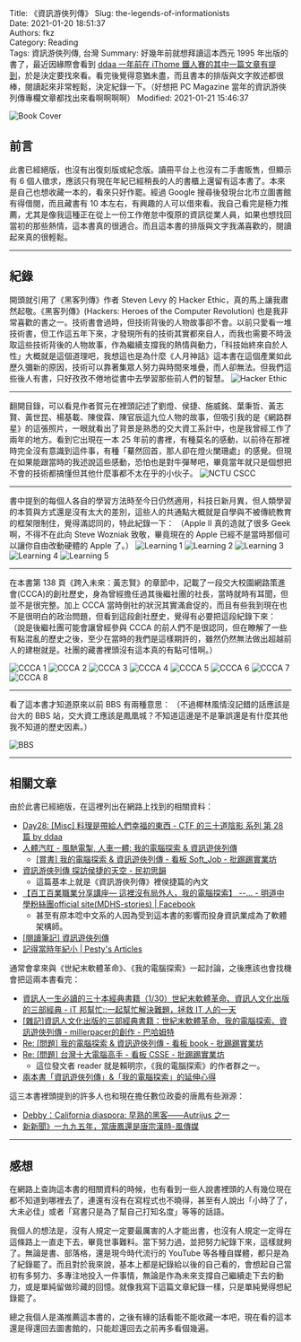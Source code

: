 Title: 《資訊游俠列傳》
Slug: the-legends-of-informationists  
Date: 2021-01-20 18:51:37  
Authors: fkz  
Category: Reading  
Tags: 資訊游俠列傳, 台灣
Summary: 好幾年前就想拜讀這本西元 1995 年出版的書了，最近因緣際會看到 [ddaa 一年前在 iThome 鐵人賽的其中一篇文章有提到](https://ithelp.ithome.com.tw/m/articles/10227864)，於是決定要找來看。看完後覺得意猶未盡，而且書本的排版與文字敘述都很棒，閱讀起來非常輕鬆，決定紀錄一下。（好想把 PC Magazine 當年的資訊游俠列傳專欄文章都找出來看啊啊啊啊）
Modified: 2021-01-21 15:46:37  

![Book Cover](/files/the-legends-of-informationists/cover.jpg)

## 前言

此書已經絕版，也沒有出復刻版或紀念版。讀冊平台上也沒有二手書販售，但顯示有 6 個人徵求，應該只有現在年紀已經稍長的人的書櫃上還留有這本書了。本來是自己也想收藏一本的，看來只好作罷。經過 Google 搜尋後發現台北市立圖書館有得借閱，而且藏書有 10 本左右，有興趣的人可以借來看。我自己看完是極力推薦，尤其是像我這種正在從上一份工作倦怠中復原的資訊從業人員，如果也想找回當初的那些熱情，這本書真的很適合。而且這本書的排版與文字我滿喜歡的，閱讀起來真的很輕鬆。

---

## 紀錄

開頭就引用了《黑客列傳》作者 Steven Levy 的 Hacker Ethic，真的馬上讓我肅然起敬。《黑客列傳》(Hackers: Heroes of the Computer Revolution) 也是我非常喜歡的書之一。技術書會過時，但技術背後的人物故事卻不會。以前只愛看一堆技術書，但工作這五年下來，才發現所有的技術其實都來自人，而我也需要不時汲取這些技術背後的人物故事，作為繼續支撐我的熱情與動力，「科技始終來自於人性」大概就是這個道理吧，我想這也是為什麼《人月神話》這本書在這個產業如此歷久彌新的原因，技術可以靠著集眾人努力與時間來堆疊，而人卻無法。但我們這些後人有書，只好孜孜不倦地從書中去學習那些前人們的智慧。
![Hacker Ethic](/files/the-legends-of-informationists/hacker_ethic.jpg)

---

翻開目錄，可以看見作者賀元在裡頭記述了劉燈、侯捷、施威銘、葉秉哲、黃志賢、黃世昆、楊基載、陳俊霖、陳官辰這九位人物的故事，但吸引我的是《網路群星》的這張照片，一眼就看出了背景是熟悉的交大資工系計中，也是我曾經工作了兩年的地方。看到它出現在一本 25 年前的書裡，有種莫名的感動，以前待在那裡時完全沒有意識到這件事，有種「驀然回首，那人卻在燈火闌珊處」的感覺。但現在如果能跟當時的我述說這些感動，恐怕也是對牛彈琴吧，畢竟當年就只是個想把不會的技術都搞懂但其他什麼事都不太在乎的小伙子。
![NCTU CSCC](/files/the-legends-of-informationists/nctucscc.jpg)

---

書中提到的每個人各自的學習方法時至今日仍然適用，科技日新月異，但人類學習的本質與方式還是沒有太大的差別，這些人的共通點大概就是自學與不被傳統教育的框架限制住，覺得滿認同的，特此紀錄一下：
（Apple II 真的造就了很多 Geek 啊，不得不在此向 Steve Wozniak 致敬，畢竟現在的 Apple 已經不是當時那個可以讓你自由改動硬體的 Apple 了。）
![Learning 1](/files/the-legends-of-informationists/learning_1.jpg)
![Learning 2](/files/the-legends-of-informationists/learning_2.jpg)
![Learning 3](/files/the-legends-of-informationists/learning_3.jpg)
![Learning 4](/files/the-legends-of-informationists/learning_4.jpg)
![Learning 5](/files/the-legends-of-informationists/learning_5.jpg)

---

在本書第 138 頁《跨入未來：黃志賢》的章節中，記載了一段交大校園網路策進會(CCCA)的創社歷史，身為曾經擔任過其後繼社團的社長，當時就時有耳聞，但並不是很完整。加上 CCCA 當時倒社的狀況其實滿倉促的，而且有些我到現在也不是很明白的政治問題，但看到這段創社歷史，覺得有必要把這段紀錄下來：
（說是後繼社團可能會讓曾經參與 CCCA 的前人們不是很認同，但在瞭解了一些有點混亂的歷史之後，至少在當時的我們是這樣期許的，雖然仍然無法做出超越前人的建樹就是。社團的藏書裡頭沒有這本真的有點可惜啊。）

![CCCA 1](/files/the-legends-of-informationists/CCCA_1.jpg)
![CCCA 2](/files/the-legends-of-informationists/CCCA_2.jpg)
![CCCA 3](/files/the-legends-of-informationists/CCCA_3.jpg)
![CCCA 4](/files/the-legends-of-informationists/CCCA_4.jpg)
![CCCA 5](/files/the-legends-of-informationists/CCCA_5.jpg)
![CCCA 6](/files/the-legends-of-informationists/CCCA_6.jpg)
![CCCA 7](/files/the-legends-of-informationists/CCCA_7.jpg)
![CCCA 8](/files/the-legends-of-informationists/CCCA_8.jpg)

---

看了這本書才知道原來以前 BBS 有兩種意思：
（不過椰林風情沒記錯的話應該是台大的 BBS 站，交大資工應該是鳳凰城？不知道這邊是不是筆誤還是有什麼其他我不知道的歷史因素。）

![BBS](/files/the-legends-of-informationists/BBS.jpg)

---

## 相關文章

由於此書已經絕版，在這裡列出在網路上找到的相關資料：

- [Day28: [Misc] 料理是帶給人們幸福的東西 - CTF 的三十道陰影 系列 第 28 篇 by ddaa](https://ithelp.ithome.com.tw/m/articles/10227864)
- [人體汽肛 - 風馳電掣, 人車一體: 我的電腦探索 & 資訊遊俠列傳](https://descent-incoming.blogspot.com/2012/03/blog-post_14.html)
    - [\[賞書\] 我的電腦探索 & 資訊遊俠列傳 - 看板 Soft_Job - 批踢踢實業坊](https://www.ptt.cc/bbs/Soft_Job/M.1344905861.A.8B6.html)
- [資訊游俠列傳 探訪侯捷的天空 - 民初思韻](http://www.rocidea.com/one?id=944)
    - 這篇基本上就是《資訊游俠列傳》裡侯捷篇的內文
- [【百工百業職業分享講座— 這裡沒有局外人，我的電腦探索】 --... - 明道中學粉絲團official site(MDHS-stories) | Facebook](https://www.facebook.com/mdhsstories/posts/1884347514925675/)
    - 甚至有原本唸中文系的人因為受到這本書的影響而投身資訊業成為了軟體架構師。
- [\[閱讀筆記\] 資訊遊俠列傳](https://keyboard-farmer.blogspot.com/2015/06/blog-post_21.html)
- [記得當時年紀小 | Pesty's Articles](https://pesty.yichi.org/2003/03/22/%E8%A8%98%E5%BE%97%E7%95%B6%E6%99%82%E5%B9%B4%E7%B4%80%E5%B0%8F/)


通常會拿來與《世紀末軟體革命》、《我的電腦探索》一起討論，之後應該也會找機會把這兩本書看完：

- [資訊人一生必讀的三十本經典書籍（1/30）世紀末軟體革命、資訊人文化出版的三部經典 - iT 邦幫忙::一起幫忙解決難題，拯救 IT 人的一天](https://ithelp.ithome.com.tw/articles/10101848)
- [\[雜記\]資訊人文化出版的三部經典書籍：世紀末軟體革命、我的電腦探索、資訊遊俠列傳 - millerpacer的創作 - 巴哈姆特](https://home.gamer.com.tw/creationDetail.php?sn=3145536)
- [Re: \[問題\] 我的電腦探索 & 資訊遊俠列傳 - 看板 book - 批踢踢實業坊](https://www.ptt.cc/bbs/book/M.1331689622.A.2F2.html)
- [Re: \[問題\] 台灣十大電腦高手 - 看板 CSSE - 批踢踢實業坊](https://www.ptt.cc/bbs/CSSE/M.1139425930.A.1A2.html)
    - 這位發文者 reader 就是賴明宗，《我的電腦探索》的作者群之一。
- [兩本書「資訊遊俠列傳」&「我的電腦探索」的延伸心得](https://bongbonggun.blogspot.com/2018/06/blog-post.html)


這三本書裡頭提到的許多人也和現在擔任數位政委的唐鳳有些淵源：

- [Debby：California diaspora: 早熟的黑客——Autrijus 之一](http://debby.dyndns.info/archives/005857.html)
- [新新聞》一九九五年，當唐鳳還是唐宗漢時-風傳媒](https://www.storm.mg/article/2382859?page=1)

---

## 感想

在網路上查詢這本書的相關資料的時候，也有看到一些人說書裡頭的人有幾位現在都不知道到哪裡去了，連還有沒有在寫程式也不曉得，甚至有人說出「小時了了，大未必佳」或者「寫書只是為了幫自己打知名度」等等的話語。

我個人的想法是，沒有人規定一定要最厲害的人才能出書，也沒有人規定一定得在這條路上一直走下去，畢竟世事難料。當下努力過，並把努力紀錄下來，這樣就夠了。無論是書、部落格，還是現今時代流行的 YouTube 等各種自媒體，都只是為了紀錄罷了。而且對於我來說，基本上都是紀錄給以後的自己看的，會想起自己當初有多努力、多專注地投入一件事情，無論是作為未來支撐自己繼續走下去的動力，或是單純留做珍藏的回憶。就像我寫下這篇文章紀錄一樣，只是單純覺得想紀錄罷了。

總之我個人是滿推薦這本書的，之後有緣的話看能不能收藏一本吧，現在看的這本還是得還回去圖書館的，只能趁還回去之前再多看個幾遍。
